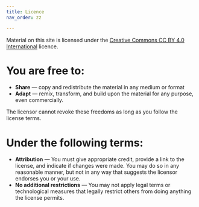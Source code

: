 ```yaml
---
title: Licence
nav_order: zz

---
```


Material on this site is licensed under the [Creative Commons CC BY 4.0 International](https://creativecommons.org/licenses/by/4.0/) licence.

# You are free to:
 - **Share** — copy and redistribute the material in any medium or format
 - **Adapt** — remix, transform, and build upon the material for any purpose, even commercially.

The licensor cannot revoke these freedoms as long as you follow the license terms.

# Under the following terms:
 -  **Attribution** — You must give appropriate credit, provide a link to the license, and indicate if changes were made. You may do so in any reasonable manner, but not in any way that suggests the licensor endorses you or your use.
 - **No additional restrictions** — You may not apply legal terms or technological measures that legally restrict others from doing anything the license permits.
